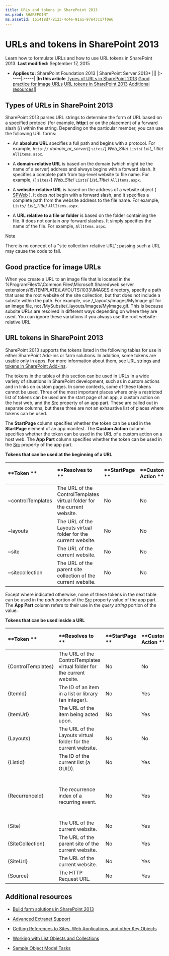 ```yaml
---
title: URLs and tokens in SharePoint 2013
ms.prod: SHAREPOINT
ms.assetid: 161418d7-8123-4c4e-91a1-97e43c17f0e6
---
```




# URLs and tokens in SharePoint 2013
Learn how to formulate URLs and how to use URL tokens in SharePoint 2013. 
 **Last modified:** September 17, 2015
  
    
    

 * **Applies to:** SharePoint Foundation 2013 | SharePoint Server 2013* 
|||
|:-----|:-----|
|**In this article**           [Types of URLs in SharePoint 2013](#TypesOfURLs)           [Good practice for image URLs](#GoodPracticeImageURL)           [URL tokens in SharePoint 2013](#URLtokens)           [Additional resources](#SP15URLS_addlresources)||
   

## Types of URLs in SharePoint 2013
<a name="TypesOfURLs"> </a>

SharePoint 2013 parses URL strings to determine the form of URL based on a specified protocol (for example,  **http:**) or on the placement of a forward slash (/) within the string. Depending on the particular member, you can use the following URL forms: 
  
    
    

- An  **absolute URL** specifies a full path and begins with a protocol. For example, `http://` _domain_or_server_/[ `sites/`] _Web_Site_/ `Lists`/ _List_Title_/ `AllItems.aspx`. 
    
  
- A  **domain-relative URL** is based on the domain (which might be the name of a server) address and always begins with a forward slash. It specifies a complete path from top-level website to file name. For example, /[ `sites/`] _Web_Site_/ `Lists`/ _List_Title_/ `AllItems.aspx`. 
    
  
- A  **website-relative URL** is based on the address of a website object ( [SPWeb](https://msdn.microsoft.com/library/Microsoft.SharePoint.SPWeb.aspx) ). It does _not_ begin with a forward slash, and it specifies a complete path from the website address to the file name. For example, `Lists/` _List_Title_/ `AllItems.aspx`. 
    
  
- A  **URL relative to a file or folder** is based on the folder containing the file. It does not contain _any_ forward slashes. It simply specifies the name of the file. For example, `AllItems.aspx`. 
    
  

> [!Note]  
> There is no concept of a "site collection-relative URL"; passing such a URL may cause the code to fail. 
  
    
    


## Good practice for image URLs
<a name="GoodPracticeImageURL"> </a>

When you create a URL to an image file that is located in the %ProgramFiles%\\Common Files\\Microsoft Shared\\web server extensions\\15\\TEMPLATE\\LAYOUTS\\1033\\IMAGES directory, specify a path that uses the root website of the site collection, but that does not include a subsite within the path. For example, use /_layouts/images/MyImage.gif for an image file, not /MySubsite/_layouts/images/MyImage.gif. This is because subsite URLs are resolved in different ways depending on where they are used. You can ignore these variations if you always use the root website-relative URL. 
  
    
    

## URL tokens in SharePoint 2013
<a name="URLtokens"> </a>

SharePoint 2013 supports the tokens listed in the following tables for use in either SharePoint Add-ins or farm solutions. In addition, some tokens are usable only in apps. For more information about them, see  [URL strings and tokens in SharePoint Add-ins](http://msdn.microsoft.com/library/800ec8cd-a448-46bc-b41e-d4030eeb4048%28Office.15%29.aspx). 
  
    
    
The tokens in the tables of this section can be used in URLs in a wide variety of situations in SharePoint development, such as in custom actions and in links on custom pages. In some contexts, some of these tokens cannot be used. Three of the most important places where only a restricted list of tokens can be used are the start page of an app, a custom action on the host web, and the  [Src](https://msdn.microsoft.com/library/Microsoft.SharePoint.WebControls.SPAppIFrame.Src.aspx) property of an app part. These are called out in separate columns, but these three are not an exhaustive list of places where tokens can be used.
  
    
    
The  **StartPage** column specifies whether the token can be used in the **StartPage** element of an app manifest. The **Custom Action** column specifies whether the token can be used in the URL of a custom action on a host web. The **App Part** column specifies whether the token can be used in the [Src](https://msdn.microsoft.com/library/Microsoft.SharePoint.WebControls.SPAppIFrame.Src.aspx) property of the app part.
  
    
    

**Tokens that can be used at the beginning of a URL**


|**Token **|**Resolves to **|**StartPage **|**Custom Action **|**App Part **|**Remarks **|
|:-----|:-----|:-----|:-----|:-----|:-----|
|~controlTemplates |The URL of the ControlTemplates virtual folder for the current website. |No |No |No ||
|~layouts |The URL of the Layouts virtual folder for the current website. |No |No |No ||
|~site |The URL of the current website. |No |No |Yes ||
|~sitecollection |The URL of the parent site collection of the current website. |No |No |Yes ||
   
Except where indicated otherwise, none of these tokens in the next table can be used in the  *path*  portion of the [Src](https://msdn.microsoft.com/library/Microsoft.SharePoint.WebControls.SPAppIFrame.Src.aspx) property value of the app part. The **App Part** column refers to their use in the *query string*  portion of the value.
  
    
    

**Tokens that can be used inside a URL**


|**Token **|**Resolves to **|**StartPage **|**Custom Action **|**App Part **|**Remarks **|
|:-----|:-----|:-----|:-----|:-----|:-----|
|{ControlTemplates} |The URL of the ControlTemplates virtual folder for the current website. |No |No |No ||
|{ItemId} |The ID of an item in a list or library (an integer). |No |Yes |No ||
|{ItemUrl} |The URL of the item being acted upon. |No |Yes |No ||
|{Layouts} |The URL of the Layouts virtual folder for the current website. |No |No |No ||
|{ListId} |The ID of the current list (a GUID). |No |Yes |No ||
|{RecurrenceId} |The recurrence index of a recurring event. |No |Yes |No |This token is not supported for use in the context menus of list items. |
|{Site} |The URL of the current website. |No |Yes |Yes ||
|{SiteCollection} |The URL of the parent site of the current website. |No |Yes |Yes ||
|{SiteUrl} |The URL of the current website. |No |Yes |No ||
|{Source} |The HTTP Request URL. |No |Yes |No ||
   

## Additional resources
<a name="SP15URLS_addlresources"> </a>


-  [Build farm solutions in SharePoint 2013](build-farm-solutions-in-sharepoint-2013.md)
    
  
-  [Advanced Extranet Support](http://msdn.microsoft.com/library/21d67796-23c5-4339-8f0e-124208d21ab2%28Office.15%29.aspx)
    
  
-  [Getting References to Sites, Web Applications, and other Key Objects](http://msdn.microsoft.com/library/8623ef1d-e3cc-426c-84a3-6379e0ae284f%28Office.15%29.aspx)
    
  
-  [Working with List Objects and Collections](http://msdn.microsoft.com/library/d4167b10-6f1e-49f1-8b22-16ce20012a27%28Office.15%29.aspx)
    
  
-  [Sample Object Model Tasks](http://msdn.microsoft.com/library/94d6898d-6a0f-43a7-ad06-1b27ec6916ea%28Office.15%29.aspx)
    
  
